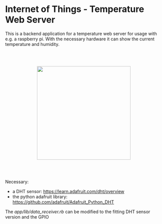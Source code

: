 # Internet of Things - Temperature Web Server

This is a backend application for a temperature web server for usage with e.g. a raspberry pi. 
With the necessary hardware it can show the current temperature and humidity.

<br /><br />
  
<p align="center">
  <img src="https://cloud.githubusercontent.com/assets/9559624/15909724/ed29e51c-2dc7-11e6-8d22-42f299941446.PNG" width="300">
</p>

<br /><br />

Necessary:

- a DHT sensor: https://learn.adafruit.com/dht/overview
- the python adafruit library: https://github.com/adafruit/Adafruit_Python_DHT

The *app/lib/data_receiver.rb* can be modified to the fitting DHT sensor version and the GPIO

